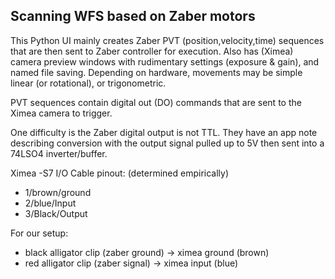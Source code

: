 ## Scanning WFS based on Zaber motors

This Python UI mainly creates Zaber PVT (position,velocity,time) sequences that are then sent to Zaber controller for execution. Also has (Ximea) camera preview windows with rudimentary settings (exposure & gain), and named file saving.
Depending on hardware, movements may be simple linear (or rotational), or trigonometric.

PVT sequences contain digital out (DO) commands that are sent to the Ximea camera to trigger.

One difficulty is the Zaber digital output is not TTL. They have an app note describing conversion with the output signal pulled up to 5V then sent into a 74LSO4 inverter/buffer.

Ximea -S7 I/O Cable pinout: (determined empirically)
- 1/brown/ground
- 2/blue/Input
- 3/Black/Output

For our setup:
- black alligator clip (zaber ground) -> ximea ground (brown)
- red alligator clip (zaber signal) -> ximea input (blue)
